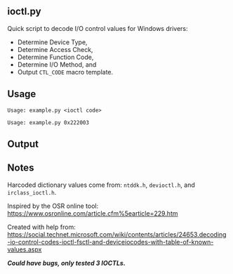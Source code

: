 ## ioctl.py
Quick script to decode I/O control values for Windows drivers:
+ Determine Device Type,
+ Determine Access Check,
+ Determine Function Code,
+ Determine I/O Method, and
+ Output `CTL_CODE` macro template.

## Usage
`Usage: example.py <ioctl code>`

`Usage: example.py 0x222003`

## Output


## Notes
Harcoded dictionary values come from: `ntddk.h`, `devioctl.h`, and `irclass_ioctl.h`. 

Inspired by the OSR online tool: https://www.osronline.com/article.cfm%5earticle=229.htm

Created with help from: https://social.technet.microsoft.com/wiki/contents/articles/24653.decoding-io-control-codes-ioctl-fsctl-and-deviceiocodes-with-table-of-known-values.aspx

***Could have bugs, only tested 3 IOCTLs.***
